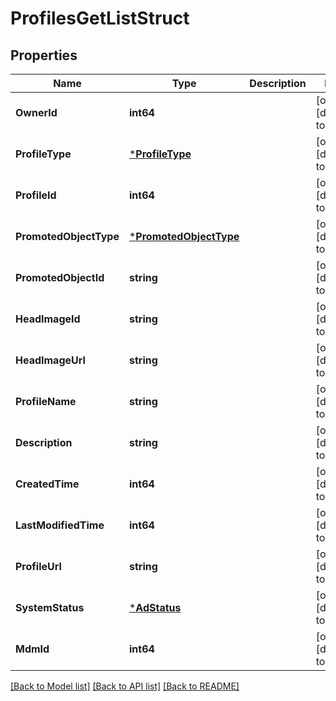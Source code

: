 # ProfilesGetListStruct

## Properties
Name | Type | Description | Notes
------------ | ------------- | ------------- | -------------
**OwnerId** | **int64** |  | [optional] [default to null]
**ProfileType** | [***ProfileType**](ProfileType.md) |  | [optional] [default to null]
**ProfileId** | **int64** |  | [optional] [default to null]
**PromotedObjectType** | [***PromotedObjectType**](PromotedObjectType.md) |  | [optional] [default to null]
**PromotedObjectId** | **string** |  | [optional] [default to null]
**HeadImageId** | **string** |  | [optional] [default to null]
**HeadImageUrl** | **string** |  | [optional] [default to null]
**ProfileName** | **string** |  | [optional] [default to null]
**Description** | **string** |  | [optional] [default to null]
**CreatedTime** | **int64** |  | [optional] [default to null]
**LastModifiedTime** | **int64** |  | [optional] [default to null]
**ProfileUrl** | **string** |  | [optional] [default to null]
**SystemStatus** | [***AdStatus**](AdStatus.md) |  | [optional] [default to null]
**MdmId** | **int64** |  | [optional] [default to null]

[[Back to Model list]](../README.md#documentation-for-models) [[Back to API list]](../README.md#documentation-for-api-endpoints) [[Back to README]](../README.md)


